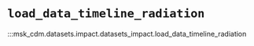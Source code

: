 # `load_data_timeline_radiation`

:::msk_cdm.datasets.impact.datasets_impact.load_data_timeline_radiation
